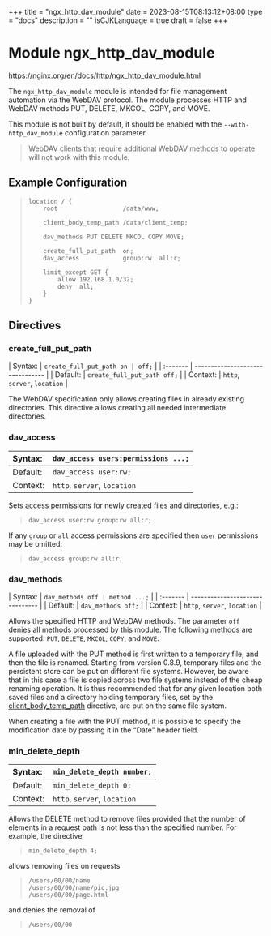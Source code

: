 +++
title = "ngx_http_dav_module"
date = 2023-08-15T08:13:12+08:00
type = "docs"
description = ""
isCJKLanguage = true
draft = false
+++

# Module ngx_http_dav_module

https://nginx.org/en/docs/http/ngx_http_dav_module.html



The `ngx_http_dav_module` module is intended for file management automation via the WebDAV protocol. The module processes HTTP and WebDAV methods PUT, DELETE, MKCOL, COPY, and MOVE.

This module is not built by default, it should be enabled with the `--with-http_dav_module` configuration parameter.



> WebDAV clients that require additional WebDAV methods to operate will not work with this module.





## Example Configuration



> ```
> location / {
>     root                  /data/www;
> 
>     client_body_temp_path /data/client_temp;
> 
>     dav_methods PUT DELETE MKCOL COPY MOVE;
> 
>     create_full_put_path  on;
>     dav_access            group:rw  all:r;
> 
>     limit_except GET {
>         allow 192.168.1.0/32;
>         deny  all;
>     }
> }
> ```





## Directives



### create_full_put_path

| Syntax:  | `create_full_put_path on | off;` |
| :------- | -------------------------------- |
| Default: | `create_full_put_path off;`      |
| Context: | `http`, `server`, `location`     |

The WebDAV specification only allows creating files in already existing directories. This directive allows creating all needed intermediate directories.



### dav_access

| Syntax:  | `dav_access users:permissions ...;` |
| :------- | ----------------------------------- |
| Default: | `dav_access user:rw;`               |
| Context: | `http`, `server`, `location`        |

Sets access permissions for newly created files and directories, e.g.:

> ```
> dav_access user:rw group:rw all:r;
> ```



If any `group` or `all` access permissions are specified then `user` permissions may be omitted:

> ```
> dav_access group:rw all:r;
> ```





### dav_methods

| Syntax:  | `dav_methods off | method ...;` |
| :------- | ------------------------------- |
| Default: | `dav_methods off;`              |
| Context: | `http`, `server`, `location`    |

Allows the specified HTTP and WebDAV methods. The parameter `off` denies all methods processed by this module. The following methods are supported: `PUT`, `DELETE`, `MKCOL`, `COPY`, and `MOVE`.

A file uploaded with the PUT method is first written to a temporary file, and then the file is renamed. Starting from version 0.8.9, temporary files and the persistent store can be put on different file systems. However, be aware that in this case a file is copied across two file systems instead of the cheap renaming operation. It is thus recommended that for any given location both saved files and a directory holding temporary files, set by the [client_body_temp_path](https://nginx.org/en/docs/http/ngx_http_core_module.html#client_body_temp_path) directive, are put on the same file system.

When creating a file with the PUT method, it is possible to specify the modification date by passing it in the “Date” header field.



### min_delete_depth

| Syntax:  | `min_delete_depth number;`   |
| :------- | ---------------------------- |
| Default: | `min_delete_depth 0;`        |
| Context: | `http`, `server`, `location` |

Allows the DELETE method to remove files provided that the number of elements in a request path is not less than the specified number. For example, the directive

> ```
> min_delete_depth 4;
> ```

allows removing files on requests

> ```
> /users/00/00/name
> /users/00/00/name/pic.jpg
> /users/00/00/page.html
> ```

and denies the removal of

> ```
> /users/00/00
> ```